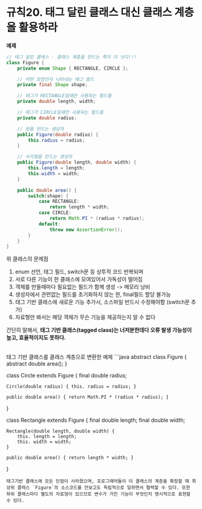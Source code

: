 # 규칙20. 태그 달린 클래스 대신 클래스 계층을 활용하라

**예제**
```java
// 태그 달린 클래스 - 클래스 계층을 만드는 쪽이 더 낫다!!!
class Figure {
    private enum Shape { RECTANGLE, CIRCLE };

    // 어떤 모양인지 나타내는 태그 필드
    private final Shape shape;

    // 태그가 RECTANGLE일때만 사용되는 필드들
    private double length, width;

    // 태그가 CIRCLE일때만 사용되는 필드들
    private double radius;

    // 원을 만드는 생성자
    public Figure(double radius) {
        this.radius = radius;
    }

    // 사각형을 만드는 생성자
    public Figure(double length, double width) {
        this.length = length;
        this.width = width;
    }

    public double area() {
        switch(shape) {
            case RECTANGLE:
                return length * width;
            case CIRCLE:
                return Math.PI * (radius * radius);
            default:
                throw new AssertionError();
        }
    }
}
```

위 클래스의 문제점
1. enum 선언, 태그 필드, switch문 등 상투적 코드 반복되며
2. 서로 다른 기능이 한 클래스에 모여있어서 가독성이 떨어짐
3. 객체를 만들때마다 필요없는 필드가 함께 생성 -> 메모리 낭비
4. 생성자에서 관련없는 필드를 초기화하지 않는 한, final필드 할당 불가능
5. 태그 기반 클래스에 새로운 기능 추가시, 소스파일 반드시 수정해야함 (switch문 추가)
6. 자료형만 봐서는 해당 객체가 무슨 기능을 제공하는지 알 수 없다

간단히 말해서, **태그 기반 클래스(tagged class)는 너저분한데다 오류 발생 가능성이 높고, 효율적이지도 못하다.**

</br>
태그 기반 클래스를 클래스 계층으로 변환한 예제
```java
abstract class Figure {
  abstract double area();
}

class Circle extends Figure {
    final double radius;

    Circle(double radius) { this. radius = radius; }

    public double area() { return Math.PI * (radius * radius); }
}

class Rectangle extends Figure {
    final double length;
    final double width;

    Rectangle(double length, double width) {
        this. length = length;
        this. width = width;
    }

    public double area() { return length * width; }
}
```
태그기반 클래스에 모든 단점이 사라졌으며, 프로그래머들이 이 클래스의 계층을 확장할 때 최상위 클래스 `Figure`의 소스코드를 안보고도 독립적으로 일하면서 협력할 수 있다. 또한 하위 클래스마다 별도의 자료형이 있으므로 변수가 가진 기능이 무엇인지 명시적으로 표현할 수 있다.
